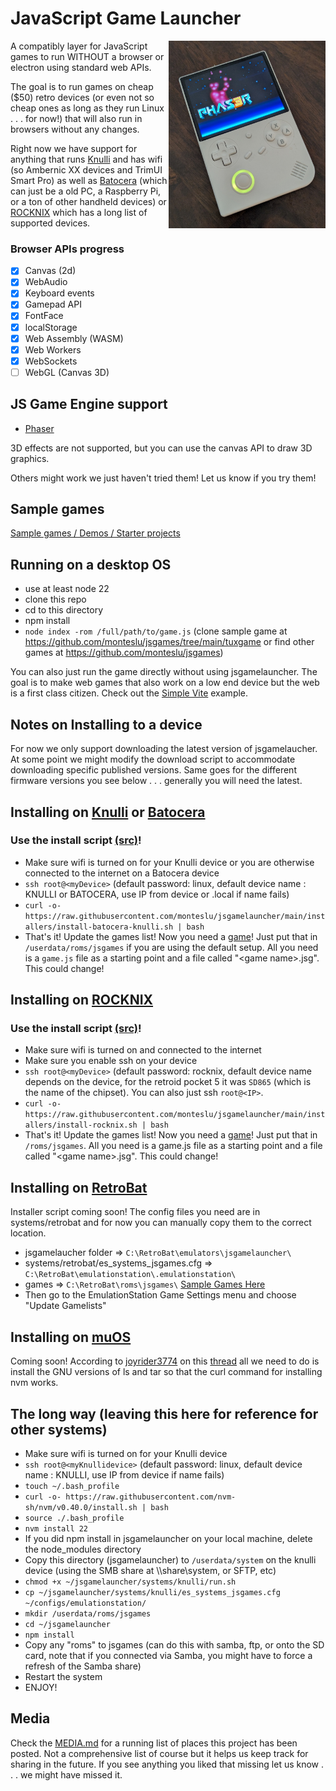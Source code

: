 # JavaScript Game Launcher

<img src="rg40xxv_demo.jpg" height="300" align="right" alt="RG40XXV with Phaser demo">

A compatibly layer for JavaScript games to run WITHOUT a browser or electron using standard web APIs.

The goal is to run games on cheap ($50) retro devices (or even not so cheap ones as long as they run Linux . . . for now!) that will also run in browsers without any changes.

Right now we have support for anything that runs [Knulli](https://knulli.org/) and has wifi (so Ambernic XX devices and TrimUI Smart Pro) as well as [Batocera](https://batocera.org/) (which can just be a old PC, a Raspberry Pi, or a ton of other handheld devices) or [ROCKNIX](https://rocknix.org/) which has a long list of supported devices.

### Browser APIs progress

- [x] Canvas (2d)
- [x] WebAudio
- [x] Keyboard events
- [x] Gamepad API
- [x] FontFace
- [x] localStorage
- [x] Web Assembly (WASM)
- [x] Web Workers
- [x] WebSockets
- [ ] WebGL (Canvas 3D)

## JS Game Engine support

- [Phaser](https://phaser.io/)

3D effects are not supported, but you can use the canvas API to draw 3D graphics.

Others might work we just haven't tried them! Let us know if you try them!

## Sample games

[Sample games / Demos / Starter projects](https://github.com/monteslu/jsgames)

## Running on a desktop OS

- use at least node 22
- clone this repo
- cd to this directory
- npm install
- `node index -rom /full/path/to/game.js` (clone sample game at https://github.com/monteslu/jsgames/tree/main/tuxgame or find other games at https://github.com/monteslu/jsgames)

You can also just run the game directly without using jsgamelauncher. The goal is to make web games that also work on a low end device but the web is a first class citizen. Check out the [Simple Vite](https://github.com/monteslu/jsgames/tree/main/simple-vite) example.

## Notes on Installing to a device

For now we only support downloading the latest version of jsgamelaucher. At some point we might modify the download script to accommodate downloading specific published versions. Same goes for the different firmware versions you see below . . . generally you will need the latest.

## Installing on [Knulli](https://knulli.org/) or [Batocera](https://batocera.org/)

### Use the install script [(src)](https://github.com/monteslu/jsgamelauncher/blob/main/installers/install-batocera-knulli.sh)!

- Make sure wifi is turned on for your Knulli device or you are otherwise connected to the internet on a Batocera device
- `ssh root@<myDevice>` (default password: linux, default device name : KNULLI or BATOCERA, use IP from device or <myDevice>.local if name fails)
- `curl -o- https://raw.githubusercontent.com/monteslu/jsgamelauncher/main/installers/install-batocera-knulli.sh | bash`
- That's it! Update the games list! Now you need a [game](https://github.com/monteslu/jsgames)! Just put that in `/userdata/roms/jsgames` if you are using the default setup. All you need is a `game.js` file as a starting point and a file called "&lt;game name&gt;.jsg". This could change!

## Installing on [ROCKNIX](https://rocknix.org/)

### Use the install script [(src)](https://github.com/monteslu/jsgamelauncher/blob/main/installers/install-rocknix.sh)!

- Make sure wifi is turned on and connected to the internet
- Make sure you enable ssh on your device
- `ssh root@<myDevice>` (default password: rocknix, default device name depends on the device, for the retroid pocket 5 it was `SD865` (which is the name of the chipset). You can also just ssh `root@<IP>`.
- `curl -o- https://raw.githubusercontent.com/monteslu/jsgamelauncher/main/installers/install-rocknix.sh | bash`
- That's it! Update the games list! Now you need a [game](https://github.com/monteslu/jsgames)! Just put that in `/roms/jsgames`. All you need is a game.js file as a starting point and a file called "&lt;game name&gt;.jsg". This could change!

## Installing on [RetroBat](https://www.retrobat.org/)

Installer script coming soon! The config files you need are in systems/retrobat and for now you can manually copy them to the correct location.

 - jsgamelaucher folder => `C:\RetroBat\emulators\jsgamelauncher\`
 - systems/retrobat/es_systems_jsgames.cfg => `C:\RetroBat\emulationstation\.emulationstation\`
 - games => `C:\RetroBat\roms\jsgames\` [Sample Games Here](https://github.com/monteslu/jsgames)
 - Then go to the EmulationStation Game Settings menu and choose "Update Gamelists"

## Installing on [muOS](https://muos.dev/)

Coming soon! According to [joyrider3774](https://www.reddit.com/user/joyrider3774/) on this [thread](https://www.reddit.com/r/ANBERNIC/comments/1hsyv9n/comment/m5e2zsy/?context=3) all we need to do is install the GNU versions of ls and tar so that the curl command for installing nvm works.

## The long way (leaving this here for reference for other systems)

- Make sure wifi is turned on for your Knulli device
- `ssh root@<myKnullidevice>` (default password: linux, default device name : KNULLI, use IP from device if name fails)
- `touch ~/.bash_profile`
- `curl -o- https://raw.githubusercontent.com/nvm-sh/nvm/v0.40.0/install.sh | bash`
- `source ./.bash_profile`
- `nvm install 22`
- If you did npm install in jsgamelauncher on your local machine, delete the node_modules directory
- Copy this directory (jsgamelauncher) to `/userdata/system` on the knulli device (using the SMB share at \\<myKnullidevice>\share\system, or SFTP, etc)
- `chmod +x ~/jsgamelauncher/systems/knulli/run.sh`
- `cp ~/jsgamelauncher/systems/knulli/es_systems_jsgames.cfg ~/configs/emulationstation/`
- `mkdir /userdata/roms/jsgames`
- `cd ~/jsgamelauncher`
- `npm install`
- Copy any "roms" to jsgames (can do this with samba, ftp, or onto the SD card, note that if you connected via Samba, you might have to force a refresh of the Samba share)
- Restart the system
- ENJOY!

## Media

Check the [MEDIA.md](MEDIA.md) for a running list of places this project has been posted. Not a comprehensive list of course but it helps us keep track for sharing in the future. If you see anything you liked that missing let us know . . . we might have missed it.
